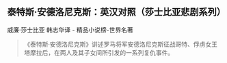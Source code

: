 ## 泰特斯·安德洛尼克斯：英汉对照（莎士比亚悲剧系列）

威廉·莎士比亚 韩志华译  -  精品小说榜-世界名著

> 《泰特斯·安德洛尼克斯》讲述罗马将军安德洛尼克斯征战哥特、俘虏女王塔摩拉后，在两人及其子女间所引发的一系列复仇事件。
